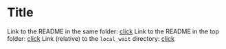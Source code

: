 # Title

Link to the README in the same folder: [click](second_readme.md)
Link to the README in the top folder: [click](../top-level.md)
Link (relative) to the `local_wait` directory: [click](../../local_wait/)
